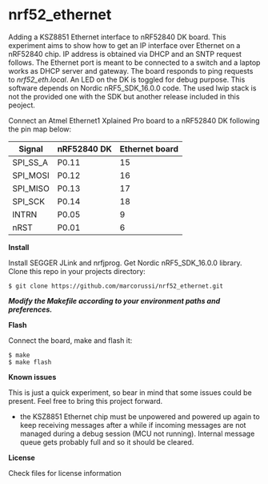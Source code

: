 # nrf52_ethernet
Adding a KSZ8851 Ethernet interface to nRF52840 DK board.
This experiment aims to show how to get an IP interface over Ethernet on a nRF52840 chip. IP address is obtained via DHCP and an SNTP request follows.
The Ethernet port is meant to be connected to a switch and a laptop works as DHCP server and gateway. The board responds to ping requests to *nrf52_eth.local*. An LED on the DK is toggled for debug purpose.
This software depends on Nordic nRF5_SDK_16.0.0 code. The used lwip stack is not the provided one with the SDK but another release included in this peoject.

Connect an Atmel Ethernet1 Xplained Pro board to a nRF52840 DK following the pin map below: 

| Signal | nRF52840 DK | Ethernet board |
| --- | --- | --- |
| SPI_SS_A | P0.11 | 15 |
| SPI_MOSI | P0.12 | 16 |
| SPI_MISO | P0.13 | 17 |
| SPI_SCK | P0.14 | 18 |
| INTRN | P0.05 | 9 |
| nRST | P0.01 | 6 |


**Install**

Install SEGGER JLink and nrfjprog. Get Nordic nRF5_SDK_16.0.0 library. Clone this repo in your projects directory:

    $ git clone https://github.com/marcorussi/nrf52_ethernet.git

***Modify the Makefile according to your environment paths and preferences.***


**Flash**

Connect the board, make and flash it:
 
    $ make
    $ make flash


**Known issues**

This is just a quick experiment, so bear in mind that some issues could be present. Feel free to bring this project forward.
* the KSZ8851 Ethernet chip must be unpowered and powered up again to keep receiving messages after a while if incoming  messages are not managed during a debug session (MCU not running). Internal message queue gets probably full and so it should be cleared.


**License**

Check files for license information

